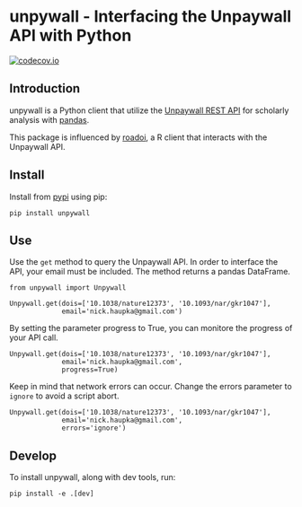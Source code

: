 # unpywall - Interfacing the Unpaywall API with Python

[![codecov.io](https://codecov.io/gh/naustica/unpywall/branch/master/graph/badge.svg)](https://codecov.io/gh/naustica/unpywall?branch=master)

## Introduction

unpywall is a Python client that utilize the [Unpaywall REST API](https://unpaywall.org/products/api) for scholarly analysis with [pandas](https://pandas.pydata.org/).

This package is influenced by [roadoi](https://github.com/ropensci/roadoi), a R client that interacts with the Unpaywall API.

## Install

Install from [pypi](https://pypi.org/project/unpywall/) using pip:
```
pip install unpywall
```

## Use

Use the `get` method to query the Unpaywall API. In order to interface the API, your email must be included. The method returns a pandas DataFrame.

```
from unpywall import Unpywall

Unpywall.get(dois=['10.1038/nature12373', '10.1093/nar/gkr1047'],
             email='nick.haupka@gmail.com')
```

By setting the parameter progress to True, you can monitore the progress of your API call.

```
Unpywall.get(dois=['10.1038/nature12373', '10.1093/nar/gkr1047'],
             email='nick.haupka@gmail.com',
             progress=True)
```

Keep in mind that network errors can occur. Change the errors parameter to `ignore` to avoid a script abort.

```
Unpywall.get(dois=['10.1038/nature12373', '10.1093/nar/gkr1047'],
             email='nick.haupka@gmail.com',
             errors='ignore')
```

## Develop

To install unpywall, along with dev tools, run:

```
pip install -e .[dev]
```
